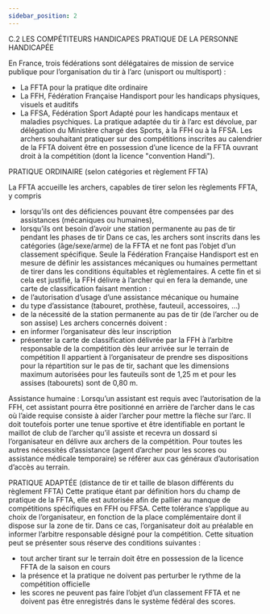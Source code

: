 ```yaml
---
sidebar_position: 2
---
```


C.2 LES COMPÉTITEURS HANDICAPES
PRATIQUE DE LA PERSONNE HANDICAPÉE

En France, trois fédérations sont délégataires de mission de service publique pour l’organisation du tir à
l’arc (unisport ou multisport) :

- La FFTA pour la pratique dite ordinaire
- La FFH, Fédération Française Handisport pour les handicaps physiques, visuels et auditifs
- La FFSA, Fédération Sport Adapté pour les handicaps mentaux et maladies psychiques.
  La pratique adaptée du tir à l’arc est dévolue, par délégation du Ministère chargé des Sports, à la FFH ou à
  la FFSA.
  Les archers souhaitant pratiquer sur des compétitions inscrites au calendrier de la FFTA doivent être en
  possession d’une licence de la FFTA ouvrant droit à la compétition (dont la licence "convention Handi").

PRATIQUE ORDINAIRE (selon catégories et règlement FFTA)

La FFTA accueille les archers, capables de tirer selon les règlements FFTA, y compris

- lorsqu’ils ont des déficiences pouvant être compensées par des assistances (mécaniques ou
  humaines),
- lorsqu’ils ont besoin d’avoir une station permanente au pas de tir pendant les phases de tir
  Dans ce cas, les archers sont inscrits dans les catégories (âge/sexe/arme) de la FFTA et ne font pas
  l’objet d’un classement spécifique.
  Seule la Fédération Française Handisport est en mesure de définir les assistances mécaniques ou
  humaines permettant de tirer dans les conditions équitables et règlementaires. A cette fin et si cela est
  justifié, la FFH délivre à l’archer qui en fera la demande, une carte de classification faisant mention :
- de l’autorisation d’usage d’une assistance mécanique ou humaine
- du type d’assistance (tabouret, prothèse, fauteuil, accessoires, …)
- de la nécessité de la station permanente au pas de tir (de l’archer ou de son assise)
  Les archers concernés doivent :
- en informer l’organisateur dès leur inscription
- présenter la carte de classification délivrée par la FFH à l’arbitre responsable de la compétition dès
  leur arrivée sur le terrain de compétition
  Il appartient à l’organisateur de prendre ses dispositions pour la répartition sur le pas de tir, sachant que
  les dimensions maximum autorisées pour les fauteuils sont de 1,25 m et pour les assises (tabourets) sont
  de 0,80 m.

Assistance humaine :
Lorsqu’un assistant est requis avec l’autorisation de la FFH, cet assistant pourra être positionné en arrière
de l’archer dans le cas où l’aide requise consiste à aider l’archer pour mettre la flèche sur l’arc. Il doit
toutefois porter une tenue sportive et être identifiable en portant le maillot de club de l’archer qu’il assiste
et recevra un dossard si l’organisateur en délivre aux archers de la compétition.
Pour toutes les autres nécessités d’assistance (agent d’archer pour les scores ou assistance médicale
temporaire) se référer aux cas généraux d’autorisation d’accès au terrain.

PRATIQUE ADAPTÉE (distance de tir et taille de blason différents du règlement FFTA)
Cette pratique étant par définition hors du champ de pratique de la FFTA, elle est autorisée afin de pallier
au manque de compétitions spécifiques en FFH ou FFSA. Cette tolérance s’applique au choix de
l’organisateur, en fonction de la place complémentaire dont il dispose sur la zone de tir. Dans ce cas,
l’organisateur doit au préalable en informer l’arbitre responsable désigné pour la compétition. Cette
situation peut se présenter sous réserve des conditions suivantes :

- tout archer tirant sur le terrain doit être en possession de la licence FFTA de la saison en cours
- la présence et la pratique ne doivent pas perturber le rythme de la compétition officielle
- les scores ne peuvent pas faire l’objet d’un classement FFTA et ne doivent pas être enregistrés
  dans le système fédéral des scores.
